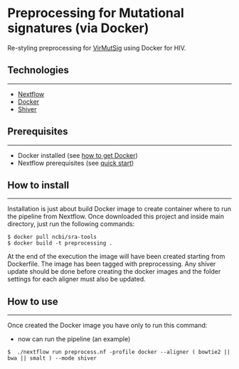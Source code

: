 # Preprocessing for Mutational signatures (via Docker)
Re-styling preprocessing for [VirMutSig](https://github.com/BIMIB-DISCo/VirMutSig) using Docker for HIV.

## Technologies
***
* [Nextflow](https://www.nextflow.io/)
* [Docker](https://www.docker.com/)
* [Shiver](https://github.com/ChrisHIV/shiver)

## Prerequisites
***
* Docker installed (see [how to get Docker](https://docs.docker.com/get-docker/))
* Nextflow prerequisites (see [quick start](https://www.nextflow.io/))

## How to install
***
Installation is just about build Docker image to create container where to run the pipeline from Nextflow. Once downloaded this project and inside main directory, just run the following commands:
```
$ docker pull ncbi/sra-tools
$ docker build -t preprocessing .
```
At the end of the execution the image will have been created starting from Dockerfile. The image has been tagged with preprocessing. Any shiver update should be done before creating the docker images and the folder settings for each aligner must also be updated.

## How to use
***
Once created the Docker image you have only to run this command:
* now can run the pipeline (an example)
```
$  ./nextflow run preprocess.nf -profile docker --aligner ( bowtie2 || bwa || smalt ) --mode shiver
```